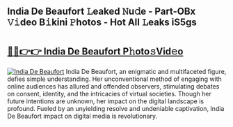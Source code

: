 ## India De Beaufort 𝙻eaked 𝙽u𝚍e - Part-OBx 𝚅𝚒deo B𝚒kini 𝙿hotos - Hot All 𝙻eaks iS5gs

# <h2><a href="http://ld1nol.urlbe.top/?page=India+De+Beaufort">🔗🔗👉👉 India De Beaufort P𝚑oto𝚜Vid𝚎o</a></h2>

[![India De Beaufort](https://i.imgur.com/eBuTRDB.gif)](http://ld1nol.urlbe.top/?page=India+De+Beaufort)
India De Beaufort, an enigmatic and multifaceted figure, defies simple understanding. Her unconventional method of engaging with online audiences has allured and offended observers, stimulating debates on consent, identity, and the intricacies of virtual societies. Though her future intentions are unknown, her impact on the digital landscape is profound. Fueled by an unyielding resolve and undeniable captivation, India De Beaufort impact on digital media is revolutionary.
